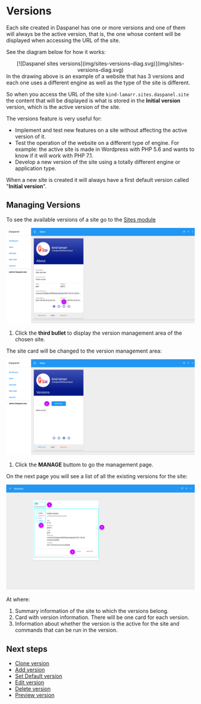 # Versions

Each site created in Daspanel has one or more versions and one of them will 
always be the active version, that is, the one whose content will be displayed 
when accessing the URL of the site.

See the diagram below for how it works:

<center>
[![Daspanel sites versions](img/sites-versions-diag.svg)](img/sites-versions-diag.svg)
</center>
In the drawing above is an example of a website that has 3 versions and each 
one uses a different engine as well as the type of the site is different.

So when you access the URL of the site `kind-lamarr.sites.daspanel.site` the 
content that will be displayed is what is stored in the **Initial version** 
version, which is the active version of the site.

The versions feature is very useful for:

* Implement and test new features on a site without affecting the active version of it.
* Test the operation of the website on a different type of engine. For example: 
the active site is made in Wordpress with PHP 5.6 and wants to know if it will 
work with PHP 7.1.
* Develop a new version of the site using a totally different engine or application type.

When a new site is created it will always have a first default version called "**Initial version**".

## Managing Versions

To see the available versions of a site go to the [Sites module](http://admin.daspanel.site/sites/)

[![Daspanel site versions](img/site-versions.png)](img/site-versions.png)

1. Click the **third bullet** to display the version management area of the chosen site.

The site card will be changed to the version management area:

[![Daspanel site versions tab](img/site-versions-area.png)](img/site-versions-area.png)

1. Click the **MANAGE** buttom to go the management page.

On the next page you will see a list of all the existing versions for the site:

[![Daspanel site versions list](img/site-versions-list.png)](img/site-versions-list.png)

At where:

1. Summary information of the site to which the versions belong.
2. Card with version information. There will be one card for each version.
3. Information about whether the version is the active for the site and commands 
that can be run in the version.

## Next steps

* [Clone version](/help/sites/versions/clone)
* [Add version](/help/sites/versions/add)
* [Set Default version](/help/sites/versions/activate)
* [Edit version](/help/sites/versions/edit)
* [Delete version](/help/sites/versions/delete)
* [Preview version](/help/sites/versions/preview)

